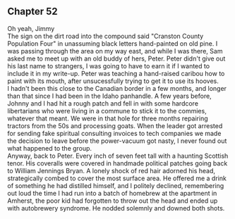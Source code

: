 ## Chapter 52
Oh yeah, Jimmy
<br> The sign on the dirt road into the compound said "Cranston County Population Four" in unassuming black letters hand-painted on old pine. I was passing through the area on my way east, and while I was there, Sam asked me to meet up with an old buddy of hers, Peter. Peter didn't give out his last name to strangers, I was going to have to earn it if I wanted to include it in my write-up.  Peter was teaching a hand-raised caribou how to paint with its mouth, after unsucessfully trying to get it to use its hooves. 
<br>I hadn't been this close to the Canadian border in a few months, and longer than that since I had been in the Idaho panhandle. A few years before, Johnny and I had hit a rough patch and fell in with some hardcore libertarians who were living in a commune to stick it to the commies, whatever that meant. We were in that hole for three months repairing tractors from the 50s and processing goats.  When the leader got arrested for sending fake spiritual consulting invoices to tech companies we made the decision to leave before the power-vacuum got nasty, I never found out what happened to the group.
<br>Anyway, back to Peter. Every inch of seven feet tall with a haunting Scottish tenor. His coveralls were covered in handmade political patches going back to William Jennings Bryan. A lonely shock of red hair adorned his head, strategically combed to cover the most surface area. He offered me a drink of something he had distilled himself, and I politely declined, remembering out loud the time I had run into a batch of homebrew at the apartment in Amherst, the poor kid had forgotten to throw out the head and ended up with autobrewery syndrome. He nodded solemnly and downed both shots. 
